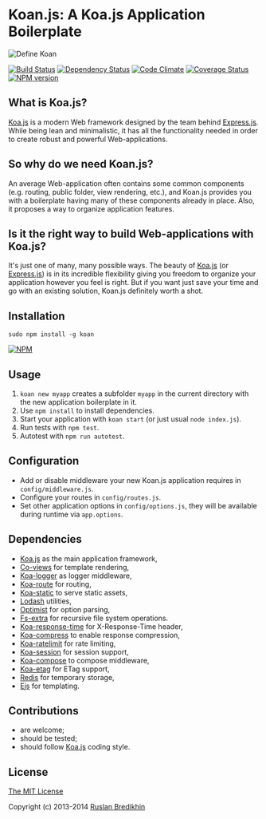 # Koan.js: A Koa.js Application Boilerplate

![Define Koan](https://raw.github.com/bredikhin/koan/master/lib/boilerplates/application/public/images/define_koan.png)

[![Build Status](https://travis-ci.org/bredikhin/koan.png?branch=master)](https://travis-ci.org/bredikhin/koan)
[![Dependency Status](https://gemnasium.com/bredikhin/koan.png)](https://gemnasium.com/bredikhin/koan)
[![Code Climate](https://codeclimate.com/github/bredikhin/koan.png)](https://codeclimate.com/github/bredikhin/koan)
[![Coverage Status](https://coveralls.io/repos/bredikhin/koan/badge.png)](https://coveralls.io/r/bredikhin/koan)
[![NPM version](https://badge.fury.io/js/koan.png)](http://badge.fury.io/js/koan)


## What is Koa.js?

[Koa.js](https://github.com/koajs/koa) is a modern Web framework designed by the team
behind [Express.js](https://github.com/visionmedia/express). While being lean and
minimalistic, it has all the functionality needed in order to create robust and
powerful Web-applications.

## So why do we need Koan.js?

An average Web-application often contains some common components (e.g. routing, public
folder, view rendering, etc.), and Koan.js provides you with a boilerplate having
many of these components already in place. Also, it proposes a way to organize
application features.

## Is it the right way to build Web-applications with Koa.js?

It's just one of many, many possible ways. The beauty of
[Koa.js](https://github.com/koajs/koa) (or
[Express.js](https://github.com/visionmedia/express)) is in its incredible flexibility
giving you freedom to organize your application however you feel is right. But if you
want just save your time and go with an existing solution, Koan.js definitely worth a
shot.

## Installation

`sudo npm install -g koan`

[![NPM](https://nodei.co/npm/koan.png)](https://nodei.co/npm/koan/)

## Usage

1. `koan new myapp` creates a subfolder `myapp` in the current directory with the new application boilerplate in it.
2. Use `npm install` to install dependencies.
3. Start your application with `koan start` (or just usual `node index.js`).
4. Run tests with `npm test`.
5. Autotest with `npm run autotest`.

## Configuration

* Add or disable middleware your new Koan.js application requires in `config/middleware.js`.
* Configure your routes in `config/routes.js`.
* Set other application options in `config/options.js`, they will be available during
runtime via `app.options`.


## Dependencies

* [Koa.js](https://github.com/koajs/koa) as the main application framework,
* [Co-views](https://github.com/visionmedia/co-views) for template rendering,
* [Koa-logger](https://github.com/koajs/logger) as logger middleware,
* [Koa-route](https://github.com/koajs/route) for routing,
* [Koa-static](https://github.com/koajs/static) to serve static assets,
* [Lodash](https://github.com/lodash/lodash) utilities,
* [Optimist](https://github.com/substack/node-optimist) for option parsing,
* [Fs-extra](https://github.com/jprichardson/node-fs-extra) for recursive file system operations.
* [Koa-response-time](https://github.com/koajs/response-time) for X-Response-Time header,
* [Koa-compress](https://github.com/koajs/compress) to enable response compression,
* [Koa-ratelimit](https://github.com/koajs/ratelimit) for rate limiting,
* [Koa-session](https://github.com/koajs/session) for session support,
* [Koa-compose](https://github.com/koajs/compose) to compose middleware,
* [Koa-etag](https://github.com/koajs/etag) for ETag support,
* [Redis](https://github.com/mranney/node_redis) for temporary storage,
* [Ejs](https://github.com/visionmedia/ejs) for templating.

## Contributions

* are welcome;
* should be tested;
* should follow [Koa.js](https://github.com/koajs/koa) coding style.

## License

[The MIT License](http://opensource.org/licenses/MIT)

Copyright (c) 2013-2014 [Ruslan Bredikhin](http://ruslanbredikhin.com/)
